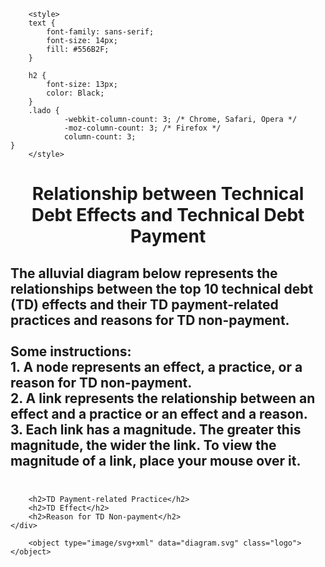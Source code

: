 <html>
		
		<style>
		text {
			font-family: sans-serif;
			font-size: 14px;
			fill: #556B2F;
		}

		h2 {
			font-size: 13px;
			color: Black;
		}
		.lado {
    			-webkit-column-count: 3; /* Chrome, Safari, Opera */
    			-moz-column-count: 3; /* Firefox */
    			column-count: 3;
	}
		</style>
  <body>
    <h1 class="text-center"><center>Relationship between Technical Debt Effects and Technical Debt Payment</center></h1>
    <h2> The alluvial diagram below represents the relationships between the top 10 technical debt (TD) effects and their TD payment-related practices and reasons for TD non-payment. <br> <br>
		Some instructions: <br>
		1. A node represents an effect, a practice, or a reason for TD non-payment. <br>
		2. A link represents the relationship between an effect and a practice or an effect and a reason. <br>
		3. Each link has a magnitude. The greater this magnitude, the wider the link. To view the magnitude of a link, place your mouse over it. <br> <br></h2>
		<div class="lado">

		<h2>TD Payment-related Practice</h2>
		<h2>TD Effect</h2>
		<h2>Reason for TD Non-payment</h2>
	</div>
	
		<object type="image/svg+xml" data="diagram.svg" class="logo"></object>
  </body>
</html>
